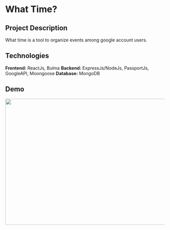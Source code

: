 # What Time?
## Project Description

What time is a tool to organize events among google account users.

## Technologies
**Frontend:** ReactJs, Bulma
**Backend:** ExpressJs/NodeJs, PassportJs, GoogleAPI, Moongoose
**Database:** MongoDB
## Demo
<img src="screen-recorder-fri-may-14-2021-17-33-30.gif" width="600" height="400"/>

